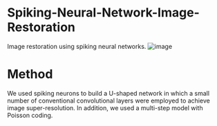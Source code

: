 # Spiking-Neural-Network-Image-Restoration
Image restoration using spiking neural networks.
![image](https://github.com/zzr-idam/UHD-Super-Resolution/blob/main/framework.png)

# Method
We used spiking neurons to build a U-shaped network in which a small number of conventional convolutional layers were employed to achieve image super-resolution. In addition, we used a multi-step model with Poisson coding.
